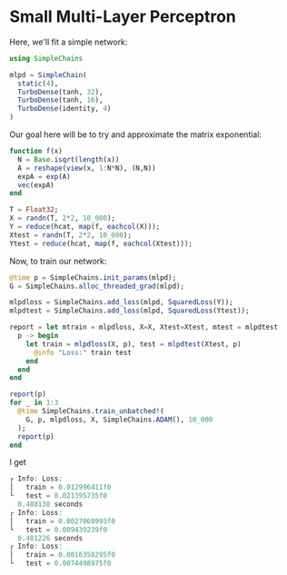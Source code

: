 # Small Multi-Layer Perceptron

Here, we'll fit a simple network:
```julia
using SimpleChains

mlpd = SimpleChain(
  static(4),
  TurboDense(tanh, 32),
  TurboDense(tanh, 16),
  TurboDense(identity, 4)
)
```

Our goal here will be to try and approximate the matrix exponential:
```julia
function f(x)
  N = Base.isqrt(length(x))
  A = reshape(view(x, 1:N*N), (N,N))
  expA = exp(A)
  vec(expA)
end

T = Float32;
X = randn(T, 2*2, 10_000);
Y = reduce(hcat, map(f, eachcol(X)));
Xtest = randn(T, 2*2, 10_000);
Ytest = reduce(hcat, map(f, eachcol(Xtest)));
```

Now, to train our network:
```julia
@time p = SimpleChains.init_params(mlpd);
G = SimpleChains.alloc_threaded_grad(mlpd);

mlpdloss = SimpleChains.add_loss(mlpd, SquaredLoss(Y));
mlpdtest = SimpleChains.add_loss(mlpd, SquaredLoss(Ytest));

report = let mtrain = mlpdloss, X=X, Xtest=Xtest, mtest = mlpdtest
  p -> begin
    let train = mlpdloss(X, p), test = mlpdtest(Xtest, p)
      @info "Loss:" train test
    end
  end
end

report(p)
for _ in 1:3
  @time SimpleChains.train_unbatched!(
    G, p, mlpdloss, X, SimpleChains.ADAM(), 10_000
  );
  report(p)
end
```
I get
```julia
┌ Info: Loss:
│   train = 0.012996411f0
└   test = 0.021395735f0
  0.488138 seconds
┌ Info: Loss:
│   train = 0.0027068993f0
└   test = 0.009439239f0
  0.481226 seconds
┌ Info: Loss:
│   train = 0.0016358295f0
└   test = 0.0074498975f0
```

